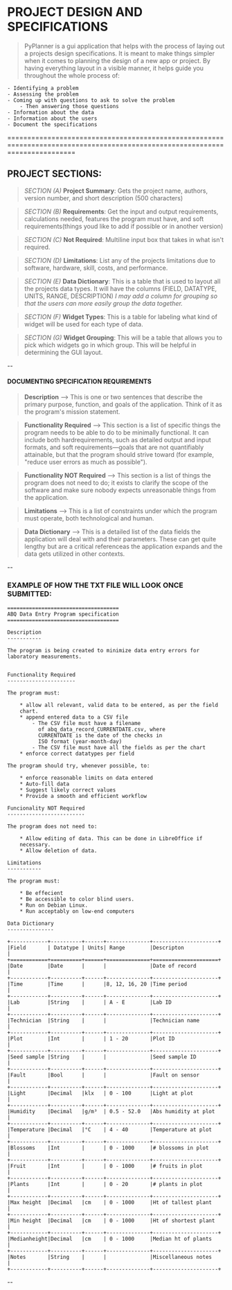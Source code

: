 # PROJECT DESIGN AND SPECIFICATIONS

> PyPlanner is a gui application that helps with the process of laying out a projects design specifications. It is meant to make things simpler when it comes to planning the design of a new app or project. By having everything layout in a visible manner, it helps guide you throughout the whole process of:

	- Identifying a problem 
	- Assessing the problem
	- Coming up with questions to ask to solve the problem
		- Then answering those questions
	- Information about the data 
	- Information about the users
	- Document the specifications
=============================================================================================================================

## PROJECT SECTIONS:

> _SECTION (A)_ __Project Summary__: Gets the project name, authors, version number, and short description (500 characters)

> _SECTION (B)_ __Requirements__: Get the input and output requirements, calculations needed, features the program must have, and soft requirements(things youd like to add if possible or in another version)

> _SECTION (C)_ __Not Required__: Multiline input box that takes in what isn't required. 

> _SECTION (D)_ __Limitations__: List any of the projects limitations due to software, hardware, skill, costs, and performance.

> _SECTION (E)_ __Data Dictionary__: This is a table that is used to layout all the projects data types. It will have the columns (FIELD, DATATYPE, UNITS, RANGE, DESCRIPTION) _I may add a column for grouping so that the users can more easily group the data together._

> _SECTION (F)_ __Widget Types__: This is a table for labeling what kind of widget will be used for each type of data.

> _SECTION (G)_ __Widget Grouping__: This will be a table that allows you to pick which widgets go in which group. This will be helpful in determining the GUI layout. 

--

#### DOCUMENTING SPECIFICATION REQUIREMENTS

> __Description__ --> This is one or two sentences that describe the primary purpose, function, and goals of the application. Think of it as the program's mission statement.

> __Functionality Required__ --> This section is a list of specific things the program needs to be able to do to be minimally functional. It can include both hardrequirements, such as detailed output and input formats, and soft requirements—goals that are not quantifiably attainable, but that the program should strive toward (for example, "reduce user errors as much as possible").

> __Functionality NOT Required__ -->  This section is a list of things the program does not need to do; it exists to clarify the scope of the software and make sure nobody expects unreasonable things from the application.

> __Limitations__ --> This is a list of constraints under which the program must operate, both technological and human.

> __Data Dictionary__ --> This is a detailed list of the data fields the application will deal with and their parameters. These can get quite lengthy but are a critical referenceas the application expands and the data gets utilized in other contexts.

--
### EXAMPLE OF HOW THE TXT FILE WILL LOOK ONCE SUBMITTED:

```
====================================
ABQ Data Entry Program specification
====================================

Description
-----------

The program is being created to minimize data entry errors for
laboratory measurements.


Functionality Required
----------------------

The program must:

    * allow all relevant, valid data to be entered, as per the field
    chart.
    * append entered data to a CSV file
        - The CSV file must have a filename
          of abq_data_record_CURRENTDATE.csv, where
          CURRENTDATE is the date of the checks in
          ISO format (year-month-day)
        - The CSV file must have all the fields as per the chart
    * enforce correct datatypes per field

The program should try, whenever possible, to:
    
    * enforce reasonable limits on data entered
    * Auto-fill data
    * Suggest likely correct values
    * Provide a smooth and efficient workflow

Funcionality NOT Required
-------------------------

The program does not need to:

    * Allow editing of data. This can be done in LibreOffice if
    necessary.
    * Allow deletion of data.

Limitations
-----------

The program must:

    * Be effecient
    * Be accessible to color blind users.
    * Run on Debian Linux.
    * Run acceptably on low-end computers

Data Dictionary
---------------

+------------+----------+------+--------------+---------------------+
|Field       | Datatype | Units| Range        |Descripton
|
+============+==========+======+==============+=====================+
|Date        |Date      |      |              |Date of record
|
+------------+----------+------+--------------+---------------------+
|Time        |Time      |      |8, 12, 16, 20 |Time period
|
+------------+----------+------+--------------+---------------------+
|Lab         |String    |      | A - E        |Lab ID
|
+------------+----------+------+--------------+---------------------+
|Technician  |String    |      |              |Technician name
|
+------------+----------+------+--------------+---------------------+
|Plot        |Int       |      | 1 - 20       |Plot ID
|
+------------+----------+------+--------------+---------------------+
|Seed sample |String    |      |              |Seed sample ID
|
+------------+----------+------+--------------+---------------------+
|Fault       |Bool      |      |              |Fault on sensor
|
+------------+----------+------+--------------+---------------------+
|Light       |Decimal   |klx   | 0 - 100      |Light at plot
|
+------------+----------+------+--------------+---------------------+
|Humidity    |Decimal   |g/m³  | 0.5 - 52.0   |Abs humidity at plot
|
+------------+----------+------+--------------+---------------------+
|Temperature |Decimal   |°C    | 4 - 40       |Temperature at plot
|
+------------+----------+------+--------------+---------------------+
|Blossoms    |Int       |      | 0 - 1000     |# blossoms in plot
|
+------------+----------+------+--------------+---------------------+
|Fruit       |Int       |      | 0 - 1000     |# fruits in plot
|
+------------+----------+------+--------------+---------------------+
|Plants      |Int       |      | 0 - 20       |# plants in plot
|
+------------+----------+------+--------------+---------------------+
|Max height  |Decimal   |cm    | 0 - 1000     |Ht of tallest plant
|
+------------+----------+------+--------------+---------------------+
|Min height  |Decimal   |cm    | 0 - 1000     |Ht of shortest plant
|
+------------+----------+------+--------------+---------------------+
|Medianheight|Decimal   |cm    | 0 - 1000     |Median ht of plants
|
+------------+----------+------+--------------+---------------------+
|Notes       |String    |      |              |Miscellaneous notes
|
+------------+----------+------+--------------+---------------------+
```
--

